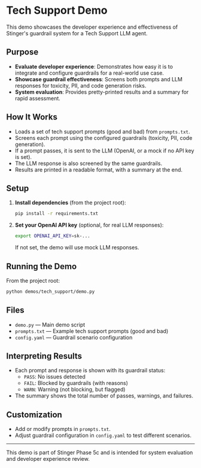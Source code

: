 # Tech Support Demo

This demo showcases the developer experience and effectiveness of Stinger's guardrail system for a Tech Support LLM agent.

## Purpose
- **Evaluate developer experience**: Demonstrates how easy it is to integrate and configure guardrails for a real-world use case.
- **Showcase guardrail effectiveness**: Screens both prompts and LLM responses for toxicity, PII, and code generation risks.
- **System evaluation**: Provides pretty-printed results and a summary for rapid assessment.

## How It Works
- Loads a set of tech support prompts (good and bad) from `prompts.txt`.
- Screens each prompt using the configured guardrails (toxicity, PII, code generation).
- If a prompt passes, it is sent to the LLM (OpenAI, or a mock if no API key is set).
- The LLM response is also screened by the same guardrails.
- Results are printed in a readable format, with a summary at the end.

## Setup
1. **Install dependencies** (from the project root):
   ```bash
   pip install -r requirements.txt
   ```
2. **Set your OpenAI API key** (optional, for real LLM responses):
   ```bash
   export OPENAI_API_KEY=sk-...
   ```
   If not set, the demo will use mock LLM responses.

## Running the Demo
From the project root:
```bash
python demos/tech_support/demo.py
```

## Files
- `demo.py` — Main demo script
- `prompts.txt` — Example tech support prompts (good and bad)
- `config.yaml` — Guardrail scenario configuration

## Interpreting Results
- Each prompt and response is shown with its guardrail status:
  - `PASS`: No issues detected
  - `FAIL`: Blocked by guardrails (with reasons)
  - `WARN`: Warning (not blocking, but flagged)
- The summary shows the total number of passes, warnings, and failures.

## Customization
- Add or modify prompts in `prompts.txt`.
- Adjust guardrail configuration in `config.yaml` to test different scenarios.

---
This demo is part of Stinger Phase 5c and is intended for system evaluation and developer experience review. 